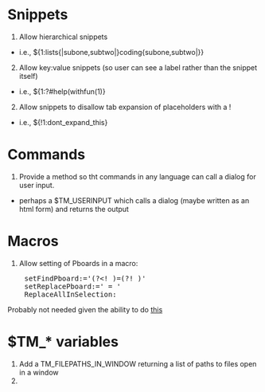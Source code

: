 # Snippets

1. Allow hierarchical snippets
 * i.e., ${1:lists{|subone,subtwo|}coding{subone,subtwo|}}
2. Allow key:value snippets (so user can see a label rather than the snippet itself)
 * i.e., ${1:<get help>?#help(withfun(1)}
2. Allow snippets to disallow tab expansion of placeholders with a !
 * i.e., ${!1:dont_expand_this}

# Commands
1. Provide a method so tht commands in any language can call a dialog for user input.
 * perhaps a $TM_USERINPUT which calls a dialog (maybe written as an html form) and returns the output

# Macros

1. Allow setting of Pboards in a macro:

<pre>
    setFindPboard:='(?&lt;! )=(?! )'
    setReplacePboard:=' = '
    ReplaceAllInSelection:
</pre>

Probably not needed given the ability to do [this](http://pastie.org/private/jhzsmadg4m3rjns6bsfg)


# $TM_* variables

1. Add a TM_FILEPATHS_IN_WINDOW returning a list of paths to files open in a window
2. 
